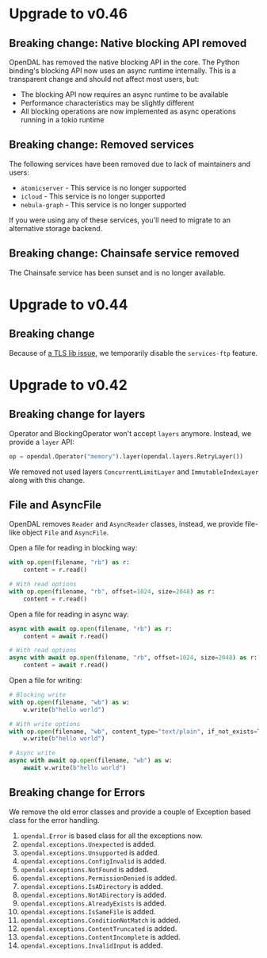 # Upgrade to v0.46

## Breaking change: Native blocking API removed

OpenDAL has removed the native blocking API in the core. The Python binding's blocking API now uses an async runtime internally. This is a transparent change and should not affect most users, but:

- The blocking API now requires an async runtime to be available
- Performance characteristics may be slightly different
- All blocking operations are now implemented as async operations running in a tokio runtime

## Breaking change: Removed services

The following services have been removed due to lack of maintainers and users:

- `atomicserver` - This service is no longer supported
- `icloud` - This service is no longer supported
- `nebula-graph` - This service is no longer supported

If you were using any of these services, you'll need to migrate to an alternative storage backend.

## Breaking change: Chainsafe service removed

The Chainsafe service has been sunset and is no longer available.

# Upgrade to v0.44

## Breaking change

Because of [a TLS lib issue](https://github.com/apache/opendal/issues/3650), we temporarily disable the `services-ftp` feature.

# Upgrade to v0.42

## Breaking change for layers

Operator and BlockingOperator won't accept `layers` anymore. Instead, we provide a `layer` API:

```python
op = opendal.Operator("memory").layer(opendal.layers.RetryLayer())
```

We removed not used layers `ConcurrentLimitLayer` and `ImmutableIndexLayer` along with this change.

## File and AsyncFile

OpenDAL removes `Reader` and `AsyncReader` classes, instead, we provide file-like object `File` and `AsyncFile`.

Open a file for reading in blocking way:

```python
with op.open(filename, "rb") as r:
    content = r.read()

# With read options
with op.open(filename, "rb", offset=1024, size=2048) as r:
    content = r.read()
```

Open a file for reading in async way:

```python
async with await op.open(filename, "rb") as r:
    content = await r.read()

# With read options
async with await op.open(filename, "rb", offset=1024, size=2048) as r:
    content = await r.read()
```

Open a file for writing:

```python
# Blocking write
with op.open(filename, "wb") as w:
    w.write(b"hello world")

# With write options
with op.open(filename, "wb", content_type="text/plain", if_not_exists=True) as w:
    w.write(b"hello world")

# Async write
async with await op.open(filename, "wb") as w:
    await w.write(b"hello world")
```

## Breaking change for Errors

We remove the old error classes and provide a couple of Exception based class for the error handling.

1. `opendal.Error` is based class for all the exceptions now.
2. `opendal.exceptions.Unexpected` is added.
3. `opendal.exceptions.Unsupported` is added.
4. `opendal.exceptions.ConfigInvalid` is added.
5. `opendal.exceptions.NotFound` is added.
6. `opendal.exceptions.PermissionDenied` is added.
7. `opendal.exceptions.IsADirectory` is added.
8. `opendal.exceptions.NotADirectory` is added.
9. `opendal.exceptions.AlreadyExists` is added.
10. `opendal.exceptions.IsSameFile` is added.
11. `opendal.exceptions.ConditionNotMatch` is added.
12. `opendal.exceptions.ContentTruncated` is added.
13. `opendal.exceptions.ContentIncomplete` is added.
14. `opendal.exceptions.InvalidInput` is added.
